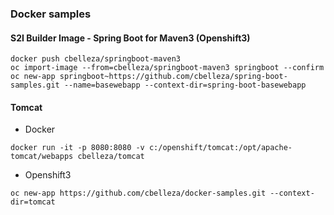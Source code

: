 ### Docker samples

#### S2I Builder Image - Spring Boot for Maven3 (Openshift3)

```
docker push cbelleza/springboot-maven3
oc import-image --from=cbelleza/springboot-maven3 springboot --confirm
oc new-app springboot~https://github.com/cbelleza/spring-boot-samples.git --name=basewebapp --context-dir=spring-boot-basewebapp
```


#### Tomcat

- Docker
```
docker run -it -p 8080:8080 -v c:/openshift/tomcat:/opt/apache-tomcat/webapps cbelleza/tomcat
```

- Openshift3
```
oc new-app https://github.com/cbelleza/docker-samples.git --context-dir=tomcat
```
